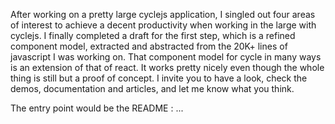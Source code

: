 After working on a pretty large cyclejs application, I singled out four areas of interest to 
achieve a decent productivity when working in the large with cyclejs. I finally completed a draft 
for the first step, which is a refined component model, extracted and abstracted from the 20K+ 
lines of javascript I was working on. That component model for cycle in many ways is an 
extension of that of react. It works pretty nicely even though the whole thing is still but a proof of concept. I 
 invite you to have a look, check the demos, documentation and articles, and let me know what you 
 think.
 
 The entry point would be the README : ...
